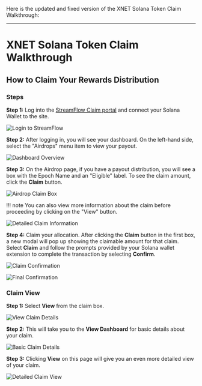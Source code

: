 Here is the updated and fixed version of the XNET Solana Token Claim Walkthrough:

---

# XNET Solana Token Claim Walkthrough

## **How to Claim Your Rewards Distribution**

### Steps

**Step 1:** Log into the [StreamFlow Claim portal](https://streamflow.finance) and connect your Solana Wallet to the site.

![Login to StreamFlow](001.jpeg)

**Step 2:** After logging in, you will see your dashboard. On the left-hand side, select the "Airdrops" menu item to view your payout.

![Dashboard Overview](002.jpeg)

**Step 3:** On the Airdrop page, if you have a payout distribution, you will see a box with the Epoch Name and an "Eligible" label. To see the claim amount, click the **Claim** button.

![Airdrop Claim Box](004.jpeg)

!!! note
    You can also view more information about the claim before proceeding by clicking on the "View" button.

![Detailed Claim Information](003.png)

**Step 4:** Claim your allocation. After clicking the **Claim** button in the first box, a new modal will pop up showing the claimable amount for that claim. Select **Claim** and follow the prompts provided by your Solana wallet extension to complete the transaction by selecting **Confirm**.

![Claim Confirmation](005.jpeg)

![Final Confirmation](006.jpeg)

### Claim View

**Step 1:** Select **View** from the claim box.

![View Claim Details](007.png)

**Step 2:** This will take you to the **View Dashboard** for basic details about your claim.

![Basic Claim Details](008.png)

**Step 3:** Clicking **View** on this page will give you an even more detailed view of your claim.

![Detailed Claim View](009.png)

